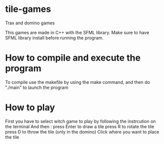 # tile-games
Trax and domino games

This games are made in C++ with the SFML library. Make sure to have SFML library install before running the program.

# How to compile and execute the program
To compile use the makefile by using the make command, and then do "./main" to launch the program

# How to play
First you have to select witch game to play by following the instrcution on the terminal
And then :
	press Enter to draw a tile
	press R to rotate the tile
	press D to throw the tile (only in the domino)
	Click where you want to place the tile
